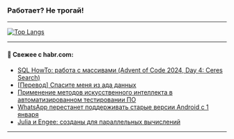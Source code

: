 ### Работает? Не трогай!

---
<!--
#### 🛠️ Technical stack:

![Java](https://img.shields.io/badge/Java-informational?logo=Oracle&style=flat&logoColor=white&color=FF4500)
![Kotlin](https://img.shields.io/badge/Kotlin-informational?logo=Kotlin&style=flat&logoColor=white&color=774D97)
![TS](https://img.shields.io/badge/TypeScript-informational?logo=typeScript&style=flat&logoColor=black&color=017acc)
![Python](https://img.shields.io/badge/Python-informational?logo=Python&style=flat&logoColor=black&color=ffdd54) <br>
![Spring](https://img.shields.io/badge/Spring-informational?logo=Spring&style=flat&logoColor=white&color=6DB33F) 
![SpringBoot](https://img.shields.io/badge/SpringBoot-informational?logo=SpringBoot&style=flat&logoColor=white&color=6DB33F)
![Nest](https://img.shields.io/badge/NestJS-informational?logo=NestJS&style=flat&logoColor=white&color=E0234E) 
![NodeJS](https://img.shields.io/badge/NodeJS-informational?logo=node.js&style=flat&logoColor=white&color=70A760)<br>
![PostgreSQL](https://img.shields.io/badge/PostgreSQL-informational?logo=PostgreSQL&style=flat&logoColor=white&color=DAA520)
![MongoDB](https://img.shields.io/badge/MongoDB-informational?logo=MongoDB&style=flat&logoColor=white&color=870000)
![Apache](https://img.shields.io/badge/Apache-informational?logo=apache&style=flat&logoColor=white&color=f74e28)

___ 
-->

<!--- #### 🛠️ : --->

[![Top Langs](https://github-readme-stats-82jvfl3w3-advtsettinggmailcoms-projects.vercel.app/api/top-langs/?username=zloylis&langs_count=10&hide_title=true&title_color=e6edf3&size_weight=0.5&count_weight=0.5&layout=compact&hide_progress=true&hide_border=true&theme=dracula)](https://github.com/zloylis)

<!---


####  :octocat:&nbsp;&nbsp; Статистика:

![GitHub stats](https://github-readme-stats-u2qms2cxw-advtsettinggmailcoms-projects.vercel.app/api?username=zloylis&show_icons=true&hide_border=true&theme=dracula&title_color=e6edf3&include_all_commits=true&count_private=true&hide_rank=false&hide_title=true&rank_icon=github)
-->
---

#### 💬 Свежее с habr.com:

<!-- BLOG-POST-LIST:START -->
- [SQL HowTo: работа с массивами &lpar;Advent of Code 2024, Day 4: Ceres Search&rpar;](https://habr.com/ru/companies/tensor/articles/869026/?utm_source=habrahabr&utm_medium=rss&utm_campaign=869026)
- [[Перевод] Спасите меня из ада данных](https://habr.com/ru/companies/ruvds/articles/868984/?utm_source=habrahabr&utm_medium=rss&utm_campaign=868984)
- [Применение методов искусственного интеллекта в автоматизированном тестировании ПО](https://habr.com/ru/articles/869020/?utm_source=habrahabr&utm_medium=rss&utm_campaign=869020)
- [WhatsApp перестанет поддерживать старые версии Android с 1 января](https://habr.com/ru/articles/869014/?utm_source=habrahabr&utm_medium=rss&utm_campaign=869014)
- [Julia и Engee: созданы для параллельных вычислений](https://habr.com/ru/companies/etmc_exponenta/articles/868768/?utm_source=habrahabr&utm_medium=rss&utm_campaign=868768)
<!-- BLOG-POST-LIST:END -->

---
